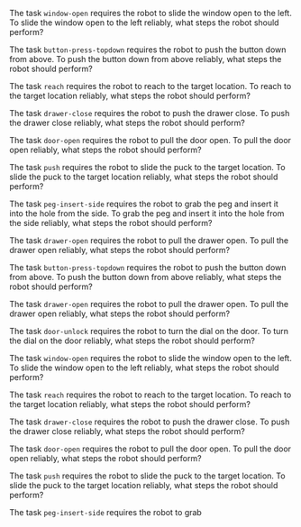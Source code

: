 

The task `window-open` requires the robot to slide the window open to the left.
To slide the window open to the left reliably, what steps the robot should perform?

The task `button-press-topdown` requires the robot to push the button down from above.
To push the button down from above reliably, what steps the robot should perform?

The task `reach` requires the robot to reach to the target location.
To reach to the target location reliably, what steps the robot should perform?

The task `drawer-close` requires the robot to push the drawer close.
To push the drawer close reliably, what steps the robot should perform?

The task `door-open` requires the robot to pull the door open.
To pull the door open reliably, what steps the robot should perform?

The task `push` requires the robot to slide the puck to the target location.
To slide the puck to the target location reliably, what steps the robot should perform?

The task `peg-insert-side` requires the robot to grab the peg and insert it into the hole from the side.
To grab the peg and insert it into the hole from the side reliably, what steps the robot should perform?

The task `drawer-open` requires the robot to pull the drawer open.
To pull the drawer open reliably, what steps the robot should perform?

The task `button-press-topdown` requires the robot to push the button down from above.
To push the button down from above reliably, what steps the robot should perform?

The task `drawer-open` requires the robot to pull the drawer open.
To pull the drawer open reliably, what steps the robot should perform?

The task `door-unlock` requires the robot to turn the dial on the door.
To turn the dial on the door reliably, what steps the robot should perform?

The task `window-open` requires the robot to slide the window open to the left.
To slide the window open to the left reliably, what steps the robot should perform?

The task `reach` requires the robot to reach to the target location.
To reach to the target location reliably, what steps the robot should perform?

The task `drawer-close` requires the robot to push the drawer close.
To push the drawer close reliably, what steps the robot should perform?

The task `door-open` requires the robot to pull the door open.
To pull the door open reliably, what steps the robot should perform?

The task `push` requires the robot to slide the puck to the target location.
To slide the puck to the target location reliably, what steps the robot should perform?

The task `peg-insert-side` requires the robot to grab